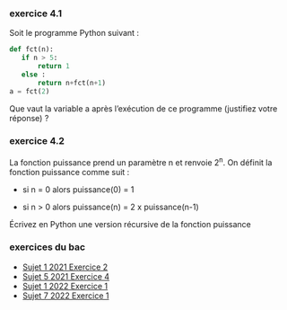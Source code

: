 ### exercice 4.1

Soit le programme Python suivant :

```python
def fct(n):
   if n > 5:
       return 1
   else :
       return n+fct(n+1)
a = fct(2)
```

Que vaut la variable a après l’exécution de ce programme (justifiez votre réponse) ?

### exercice 4.2

La fonction puissance prend un paramètre n et renvoie 2<sup>n</sup>. On définit la fonction puissance comme suit :

- si n = 0 alors puissance(0) = 1

- si n > 0 alors puissance(n) = 2 x puissance(n-1)

Écrivez en Python une version récursive de la fonction puissance

### exercices du bac

- [Sujet 1 2021 Exercice 2](https://pixees.fr/informatiquelycee/term/suj_bac/2021/sujet_01.pdf)
- [Sujet 5 2021 Exercice 4](https://pixees.fr/informatiquelycee/term/suj_bac/2021/sujet_05.pdf)
- [Sujet 1 2022 Exercice 1](https://pixees.fr/informatiquelycee/term/suj_bac/2022/sujet_01.pdf)
- [Sujet 7 2022 Exercice 1](https://pixees.fr/informatiquelycee/term/suj_bac/2022/sujet_07.pdf)



